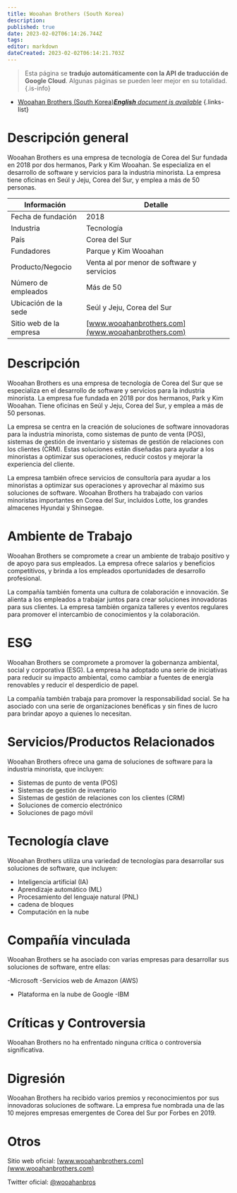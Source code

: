 ```yaml
---
title: Wooahan Brothers (South Korea)
description: 
published: true
date: 2023-02-02T06:14:26.744Z
tags: 
editor: markdown
dateCreated: 2023-02-02T06:14:21.703Z
---
```


> Esta página se **tradujo automáticamente con la API de traducción de Google Cloud**.
Algunas páginas se pueden leer mejor en su totalidad.{.is-info}



- [Wooahan Brothers (South Korea)***English** document is available*](/en/Knowledge-base/Dictionary/Company/wooahan-brothers-south-korea)
{.links-list}


# Descripción general

Wooahan Brothers es una empresa de tecnología de Corea del Sur fundada en 2018 por dos hermanos, Park y Kim Wooahan. Se especializa en el desarrollo de software y servicios para la industria minorista. La empresa tiene oficinas en Seúl y Jeju, Corea del Sur, y emplea a más de 50 personas.

| Información | Detalle |
|-------------|--------|
| Fecha de fundación | 2018 |
| Industria | Tecnología |
| País | Corea del Sur |
| Fundadores | Parque y Kim Wooahan |
| Producto/Negocio | Venta al por menor de software y servicios |
| Número de empleados | Más de 50 |
| Ubicación de la sede | Seúl y Jeju, Corea del Sur |
| Sitio web de la empresa | [www.wooahanbrothers.com](www.wooahanbrothers.com) |

# Descripción

Wooahan Brothers es una empresa de tecnología de Corea del Sur que se especializa en el desarrollo de software y servicios para la industria minorista. La empresa fue fundada en 2018 por dos hermanos, Park y Kim Wooahan. Tiene oficinas en Seúl y Jeju, Corea del Sur, y emplea a más de 50 personas.

La empresa se centra en la creación de soluciones de software innovadoras para la industria minorista, como sistemas de punto de venta (POS), sistemas de gestión de inventario y sistemas de gestión de relaciones con los clientes (CRM). Estas soluciones están diseñadas para ayudar a los minoristas a optimizar sus operaciones, reducir costos y mejorar la experiencia del cliente.

La empresa también ofrece servicios de consultoría para ayudar a los minoristas a optimizar sus operaciones y aprovechar al máximo sus soluciones de software. Wooahan Brothers ha trabajado con varios minoristas importantes en Corea del Sur, incluidos Lotte, los grandes almacenes Hyundai y Shinsegae.

# Ambiente de Trabajo

Wooahan Brothers se compromete a crear un ambiente de trabajo positivo y de apoyo para sus empleados. La empresa ofrece salarios y beneficios competitivos, y brinda a los empleados oportunidades de desarrollo profesional.

La compañía también fomenta una cultura de colaboración e innovación. Se alienta a los empleados a trabajar juntos para crear soluciones innovadoras para sus clientes. La empresa también organiza talleres y eventos regulares para promover el intercambio de conocimientos y la colaboración.

# ESG

Wooahan Brothers se compromete a promover la gobernanza ambiental, social y corporativa (ESG). La empresa ha adoptado una serie de iniciativas para reducir su impacto ambiental, como cambiar a fuentes de energía renovables y reducir el desperdicio de papel.

La compañía también trabaja para promover la responsabilidad social. Se ha asociado con una serie de organizaciones benéficas y sin fines de lucro para brindar apoyo a quienes lo necesitan.

# Servicios/Productos Relacionados

Wooahan Brothers ofrece una gama de soluciones de software para la industria minorista, que incluyen:

- Sistemas de punto de venta (POS)
- Sistemas de gestión de inventario
- Sistemas de gestión de relaciones con los clientes (CRM)
- Soluciones de comercio electrónico
- Soluciones de pago móvil

# Tecnología clave

Wooahan Brothers utiliza una variedad de tecnologías para desarrollar sus soluciones de software, que incluyen:

- Inteligencia artificial (IA)
- Aprendizaje automático (ML)
- Procesamiento del lenguaje natural (PNL)
- cadena de bloques
- Computación en la nube

# Compañía vinculada

Wooahan Brothers se ha asociado con varias empresas para desarrollar sus soluciones de software, entre ellas:

-Microsoft
-Servicios web de Amazon (AWS)
- Plataforma en la nube de Google
-IBM

# Críticas y Controversia

Wooahan Brothers no ha enfrentado ninguna crítica o controversia significativa.

# Digresión

Wooahan Brothers ha recibido varios premios y reconocimientos por sus innovadoras soluciones de software. La empresa fue nombrada una de las 10 mejores empresas emergentes de Corea del Sur por Forbes en 2019.

# Otros

Sitio web oficial: [www.wooahanbrothers.com](www.wooahanbrothers.com)

Twitter oficial: [@wooahanbros](https://twitter.com/wooahanbros)